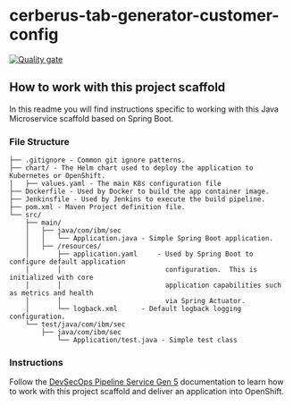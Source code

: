 # cerberus-tab-generator-customer-config

[![Quality gate](https://sonar.sec.ibm.com/api/project_badges/quality_gate?project=managed-security%3Acerberus-tab-generator-customer-config)](https://sonar.sec.ibm.com/dashboard?id=managed-security%3Acerberus-tab-generator-customer-config)

## How to work with this project scaffold
In this readme you will find instructions specific to working with this Java Microservice scaffold based on Spring Boot. 

### File Structure
```
├── .gitignore - Common git ignore patterns.
├── chart/ - The Helm chart used to deploy the application to Kubernetes or OpenShift.
│   ├── values.yaml - The main K8s configuration file
├── Dockerfile - Used by Docker to build the app container image.
├── Jenkinsfile - Used by Jenkins to execute the build pipeline.
├── pom.xml - Maven Project definition file.
└── src/
    ├── main/
    │   ├── java/com/ibm/sec
    │   │   └── Application.java - Simple Spring Boot application.  
    │   ├── /resources/
    │       ├── application.yaml     - Used by Spring Boot to configure default application
    │       │                          configuration.  This is initialized with core
    │       │                          application capabilities such as metrics and health
    │       │                          via Spring Actuator.
    │       └── logback.xml      - Default logback logging configuration.
    └── test/java/com/ibm/sec
        ├── java/com/ibm/sec
            └── Application/test.java - Simple test class

```

### Instructions

Follow the [DevSecOps Pipeline Service Gen 5](https://pages.github.ibm.com/managed-security/dept-it/#/services/devsecops_sre/devsecops_pipeline/5/) documentation to learn how to work with this project scaffold and deliver an application into OpenShift.